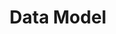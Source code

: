 ---
title: "Data Model"
menuTitle: "Data Model"
description: "This page describes the data model of the UMH stack - from the message payloads up to database tables."
weight: 1750
---